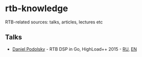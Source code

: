 # rtb-knowledge
RTB-related sources: talks, articles, lectures etc 


## Talks

- [Daniel Podolsky](https://github.com/onokonem) - RTB DSP in Go, HighLoad++ 2015 - [RU](https://youtu.be/C1jm55vFejw), [EN](https://youtu.be/4WMqS3vNCxs)
